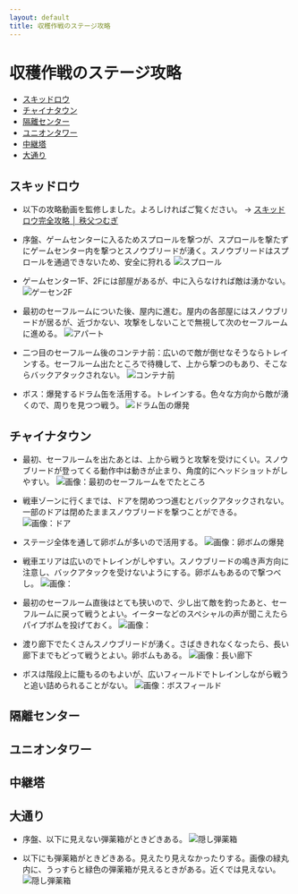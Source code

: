 ```yaml
---
layout: default
title: 収穫作戦のステージ攻略
---
```

# 収穫作戦のステージ攻略

* [スキッドロウ](#スキッドロウ)
* [チャイナタウン](#チャイナタウン)
* [隔離センター](#隔離センター)
* [ユニオンタワー](#ユニオンタワー)
* [中継塔](#中継塔)
* [大通り](#大通り)

## スキッドロウ
* 以下の攻略動画を監修しました。よろしければご覧ください。 → [スキッドロウ完全攻略 │ 秩父つむぎ](https://www.youtube.com/embed/2tfgFYRB5K8?si=VnNBU5B6ZkC7U9oO)

* 序盤、ゲームセンターに入るためスプロールを撃つが、スプロールを撃たずにゲームセンター内を撃つとスノウブリードが湧く。スノウブリードはスプロールを通過できないため、安全に狩れる  ![スプロール](../images/sta_ski_sproll.jpg)

* ゲームセンター1F、2Fには部屋があるが、中に入らなければ敵は湧かない。  ![ゲーセン2F](../images/sta_ski_gamecenter2f.jpg)

* 最初のセーフルームについた後、屋内に進む。屋内の各部屋にはスノウブリードが居るが、近づかない、攻撃をしないことで無視して次のセーフルームに進める。  ![アパート](../images/sta_ski_apart.jpg)

* 二つ目のセーフルーム後のコンテナ前：広いので敵が倒せなそうならトレインする。セーフルーム出たところで待機して、上から撃つのもあり、そこならバックアタックされない。  ![コンテナ前](../images/sta_ski_container.jpg)

* ボス：爆発するドラム缶を活用する。トレインする。色々な方向から敵が湧くので、周りを見つつ戦う。  ![ドラム缶の爆発](../images/sta_ski_dramcan.jpg)

## チャイナタウン
* 最初、セーフルームを出たあとは、上から戦うと攻撃を受けにくい。スノウブリードが登ってくる動作中は動きが止まり、角度的にヘッドショットがしやすい。  ![画像：最初のセーフルームをでたところ](../images/sta_cha_1.jpg)

* 戦車ゾーンに行くまでは、ドアを閉めつつ進むとバックアタックされない。一部のドアは閉めたままスノウブリードを撃つことができる。  ![画像：ドア](../images/sta_cha_door.jpg)

* ステージ全体を通して卵ボムが多いので活用する。  ![画像：卵ボムの爆発](../images/sta_cha_egg.jpg)

* 戦車エリアは広いのでトレインがしやすい。スノウブリードの鳴き声方向に注意し、バックアタックを受けないようにする。卵ボムもあるので撃つべし。    ![画像：](../images/sta_cha_tank.jpg)

* 最初のセーフルーム直後はとても狭いので、少し出て敵を釣ったあと、セーフルームに戻って戦うとよい。イーターなどのスペシャルの声が聞こえたらパイプボムを投げておく。  ![画像：](../images/sta_cha_saferoom1.jpg)

* 渡り廊下でたくさんスノウブリードが湧く。さばききれなくなったら、長い廊下までもどって戦うとよい。卵ボムもある。  ![画像：長い廊下](../images/sta_cha_restroom.jpg)

* ボスは階段上に籠もるのもよいが、広いフィールドでトレインしながら戦うと追い詰められることがない。 ![画像：ボスフィールド](../images/sta_cha_boss.jpg)

## 隔離センター
## ユニオンタワー
## 中継塔

## 大通り
* 序盤、以下に見えない弾薬箱がときどきある。  ![隠し弾薬箱](../images/sta_bou_secretammo1.jpg)

* 以下にも弾薬箱がときどきある。見えたり見えなかったりする。画像の緑丸内に、うっすらと緑色の弾薬箱が見えるときがある。近くでは見えない。  ![隠し弾薬箱](../images/sta_bou_secretammo2.jpg)
